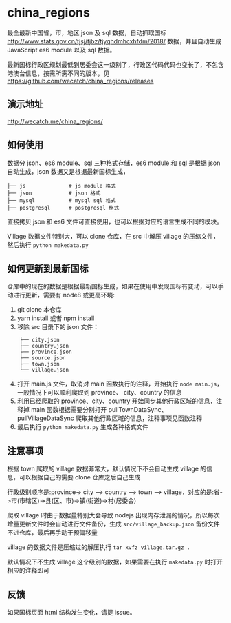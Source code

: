 # china_regions

最全最新中国省，市，地区 json 及 sql 数据，自动抓取国标 http://www.stats.gov.cn/tjsj/tjbz/tjyqhdmhcxhfdm/2018/ 数据，并且自动生成 JavaScript es6 module 以及 sql 数据。

最新国标行政区规划最低到居委会这一级别了，行政区代码代码也变长了，不包含港澳台信息，按需所需不同的版本，见 https://github.com/wecatch/china_regions/releases

## 演示地址

http://wecatch.me/china_regions/

## 如何使用

数据分 json、es6 module、sql 三种格式存储，es6 module 和 sql 是根据 json 自动生成，json 数据又是根据最新国标生成，

```
├── js              # js module 格式
├── json            # json 格式
├── mysql           # mysql sql 格式
├── postgresql      # postgresql 格式
```

直接拷贝 json 和 es6 文件可直接使用，也可以根据对应的语言生成不同的模块。


Village 数据文件特别大，可以 clone 仓库，在 src 中解压 village 的压缩文件，然后执行 `python makedata.py`


## 如何更新到最新国标

仓库中的现在的数据是根据最新国标生成，如果在使用中发现国标有变动，可以手动进行更新，需要有 node8 或更高环境:

1. git clone 本仓库
2. yarn install 或者 npm install
3. 移除 src 目录下的 json 文件：

```
    ├── city.json
    ├── country.json
    ├── province.json
    ├── source.json
    ├── town.json
    └── village.json
```

4. 打开 main.js 文件，取消对 main 函数执行的注释，开始执行 `node main.js`，一般情况下可以顺利爬取到 province、
city、country 的信息
5. 利用已经爬取的 province、city、country 开始同步其他行政区域的信息，注释掉 main 函数根据需要分别打开 pullTownDataSync、pullVillageDataSync 爬取其他行政区域的信息，注释事项见函数注释
6. 最后执行 `python makedata.py` 生成各种格式文件

## 注意事项

根据 town 爬取的 village 数据非常大，默认情况下不会自动生成 village 的信息，可以根据自己的需要 clone 仓库之后自己生成

行政级别顺序是:province-> city --> country --> town --> village，对应的是:省->市(市辖区)->县(区、市)->镇(街道)->村(居委会)

爬取 village 时由于数据量特别大会导致 nodejs 出现内存泄漏的情况，所以每次增量更新文件时会自动进行文件备份，生成 `src/village_backup.json` 备份文件不进仓库，最后再手动干预偏移量

village 的数据文件是压缩过的解压执行 `tar xvfz village.tar.gz .`

默认情况下不生成 village 这个级别的数据，如果需要在执行 `makedata.py` 时打开相应的注释即可


## 反馈

如果国标页面 html 结构发生变化，请提 issue。
